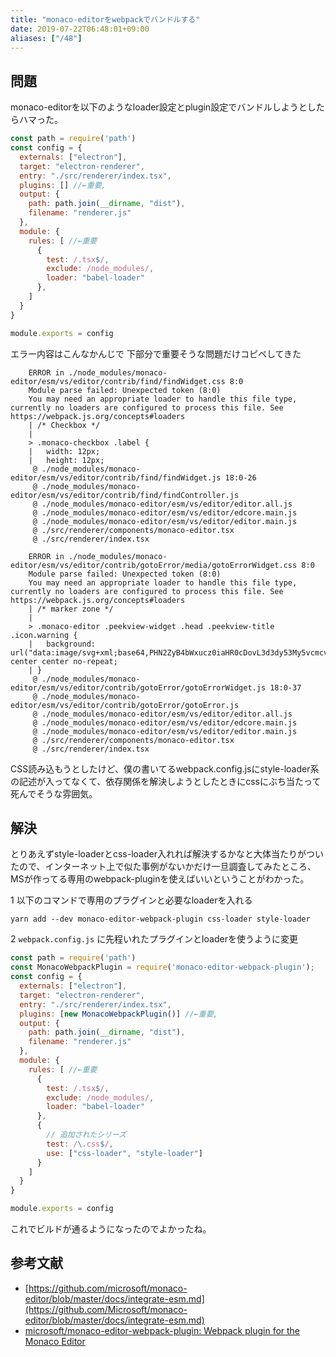 ```yaml
---
title: "monaco-editorをwebpackでバンドルする"
date: 2019-07-22T06:48:01+09:00
aliases: ["/48"]
---
```



## 問題

monaco-editorを以下のようなloader設定とplugin設定でバンドルしようとしたらハマった。

```javascript
const path = require('path')
const config = {
  externals: ["electron"],
  target: "electron-renderer",
  entry: "./src/renderer/index.tsx",
  plugins: [] //←重要,
  output: {
    path: path.join(__dirname, "dist"),
    filename: "renderer.js"
  },
  module: {
    rules: [ //←重要
      {
        test: /.tsx$/,
        exclude: /node_modules/,
        loader: "babel-loader"
      },
    ]
  }
}

module.exports = config
```

エラー内容はこんなかんじで 下部分で重要そうな問題だけコピペしてきた

```
    ERROR in ./node_modules/monaco-editor/esm/vs/editor/contrib/find/findWidget.css 8:0
    Module parse failed: Unexpected token (8:0)
    You may need an appropriate loader to handle this file type, currently no loaders are configured to process this file. See https://webpack.js.org/concepts#loaders
    | /* Checkbox */
    |
    > .monaco-checkbox .label {
    |   width: 12px;
    |   height: 12px;
     @ ./node_modules/monaco-editor/esm/vs/editor/contrib/find/findWidget.js 18:0-26
     @ ./node_modules/monaco-editor/esm/vs/editor/contrib/find/findController.js
     @ ./node_modules/monaco-editor/esm/vs/editor/editor.all.js
     @ ./node_modules/monaco-editor/esm/vs/editor/edcore.main.js
     @ ./node_modules/monaco-editor/esm/vs/editor/editor.main.js
     @ ./src/renderer/components/monaco-editor.tsx
     @ ./src/renderer/index.tsx

    ERROR in ./node_modules/monaco-editor/esm/vs/editor/contrib/gotoError/media/gotoErrorWidget.css 8:0
    Module parse failed: Unexpected token (8:0)
    You may need an appropriate loader to handle this file type, currently no loaders are configured to process this file. See https://webpack.js.org/concepts#loaders
    | /* marker zone */
    |
    > .monaco-editor .peekview-widget .head .peekview-title .icon.warning {
    |   background: url("data:image/svg+xml;base64,PHN2ZyB4bWxucz0iaHR0cDovL3d3dy53My5vcmcvMjAwMC9zdmciIHZpZXdCb3g9IjAgMCAxNiAxNiIgZW5hYmxlLWJhY2tncm91bmQ9Im5ldyAwIDAgMTYgMTYiIGhlaWdodD0iMTYiIHdpZHRoPSIxNiI+PHBhdGggZmlsbD0iI0Y2RjZGNiIgZD0iTTcuNSAyTDIgMTJsMiAyaDlsMi0yTDkuNSAyeiIvPjxwYXRoIGQ9Ik05IDNIOGwtNC41IDkgMSAxaDhsMS0xTDkgM3ptMCA5SDh2LTFoMXYxem0wLTJIOFY2aDF2NHoiIGZpbGw9IiNmYzAiLz48cGF0aCBkPSJNOSAxMEg4VjZoMXY0em0wIDFIOHYxaDF2LTF6Ii8+PC9zdmc+") center center no-repeat;
    | }
     @ ./node_modules/monaco-editor/esm/vs/editor/contrib/gotoError/gotoErrorWidget.js 18:0-37
     @ ./node_modules/monaco-editor/esm/vs/editor/contrib/gotoError/gotoError.js
     @ ./node_modules/monaco-editor/esm/vs/editor/editor.all.js
     @ ./node_modules/monaco-editor/esm/vs/editor/edcore.main.js
     @ ./node_modules/monaco-editor/esm/vs/editor/editor.main.js
     @ ./src/renderer/components/monaco-editor.tsx
     @ ./src/renderer/index.tsx
```

CSS読み込もうとしたけど、僕の書いてるwebpack.config.jsにstyle-loader系の記述が入ってなくて、依存関係を解決しようとしたときにcssにぶち当たって死んでそうな雰囲気。

## 解決

とりあえずstyle-loaderとcss-loader入れれば解決するかなと大体当たりがついたので、インターネット上で似た事例がないかだけ一旦調査してみたところ、MSが作ってる専用のwebpack-pluginを使えばいいということがわかった。

1 以下のコマンドで専用のプラグインと必要なloaderを入れる

```
yarn add --dev monaco-editor-webpack-plugin css-loader style-loader
```

2 `webpack.config.js` に先程いれたプラグインとloaderを使うように変更

```javascript
const path = require('path')
const MonacoWebpackPlugin = require('monaco-editor-webpack-plugin');
const config = {
  externals: ["electron"],
  target: "electron-renderer",
  entry: "./src/renderer/index.tsx",
  plugins: [new MonacoWebpackPlugin()] //←重要,
  output: {
    path: path.join(__dirname, "dist"),
    filename: "renderer.js"
  },
  module: {
    rules: [ //←重要
      {
        test: /.tsx$/,
        exclude: /node_modules/,
        loader: "babel-loader"
      },
      {
        // 追加されたシリーズ
        test: /\.css$/,
        use: ["css-loader", "style-loader"]
      }
    ]
  }
}

module.exports = config
```

これでビルドが通るようになったのでよかったね。

## 参考文献

- [https://github.com/microsoft/monaco-editor/blob/master/docs/integrate-esm.md](https://github.com/Microsoft/monaco-editor/blob/master/docs/integrate-esm.md)
- [microsoft/monaco-editor-webpack-plugin: Webpack plugin for the Monaco Editor](https://github.com/microsoft/monaco-editor-webpack-plugin)
